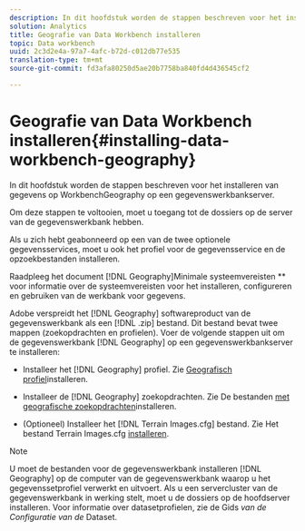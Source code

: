 ```yaml
---
description: In dit hoofdstuk worden de stappen beschreven voor het installeren van gegevens op WorkbenchGeography op een gegevenswerkbankserver.
solution: Analytics
title: Geografie van Data Workbench installeren
topic: Data workbench
uuid: 2c3d2e4a-97a7-4afc-b72d-c012db77e535
translation-type: tm+mt
source-git-commit: fd3afa80250d5ae20b7758ba840fd4d436545cf2

---
```



# Geografie van Data Workbench installeren{#installing-data-workbench-geography}

In dit hoofdstuk worden de stappen beschreven voor het installeren van gegevens op WorkbenchGeography op een gegevenswerkbankserver.

Om deze stappen te voltooien, moet u toegang tot de dossiers op de server van de gegevenswerkbank hebben.

Als u zich hebt geabonneerd op een van de twee optionele gegevensservices, moet u ook het profiel voor de gegevensservice en de opzoekbestanden installeren.

Raadpleeg het document [!DNL Geography]Minimale systeemvereisten ** voor informatie over de systeemvereisten voor het installeren, configureren en gebruiken van de werkbank voor gegevens.

Adobe verspreidt het [!DNL Geography] softwareproduct van de gegevenswerkbank als een [!DNL .zip] bestand. Dit bestand bevat twee mappen (zoekopdrachten en profielen). Voer de volgende stappen uit om de gegevenswerkbank [!DNL Geography] op een gegevenswerkbankserver te installeren:

* Installeer het [!DNL Geography] profiel. Zie [Geografisch profiel](../../../home/c-geo-oview/c-inst-geo/t-inst-geo-prof.md)installeren.

* Installeer de [!DNL Geography] zoekopdrachten. Zie De bestanden [met geografische zoekopdrachten](../../../home/c-geo-oview/c-inst-geo/t-inst-lkp-files.md)installeren.

* (Optioneel) Installeer het [!DNL Terrain Images.cfg] bestand. Zie Het bestand Terrain Images.cfg [installeren](../../../home/c-geo-oview/c-inst-geo/t-inst-trn-imgs-file.md).

>[!NOTE]
>
>U moet de bestanden voor de gegevenswerkbank installeren [!DNL Geography] op de computer van de gegevenswerkbank waarop u het gegevenssetprofiel verwerkt en uitvoert. Als u een servercluster van de gegevenswerkbank in werking stelt, moet u de dossiers op de hoofdserver installeren. Voor informatie over datasetprofielen, zie de Gids *van de Configuratie van de* Dataset.

